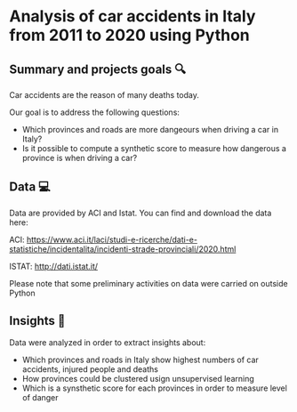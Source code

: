# Analysis of car accidents in Italy from 2011 to 2020 using Python

## Summary and projects goals 🔍
Car accidents are the reason of many deaths today. 

Our goal is to address the following questions:
- Which provinces and roads are more dangeours when driving a car in Italy?
- Is it possible to compute a synthetic score to measure how dangerous a province is when driving a car?

## Data 💻
Data are provided by ACI and Istat. You can find and download the data here:

ACI: https://www.aci.it/laci/studi-e-ricerche/dati-e-statistiche/incidentalita/incidenti-strade-provinciali/2020.html

ISTAT: http://dati.istat.it/

Please note that some preliminary activities on data were carried on outside Python

## Insights 🎯
Data were analyzed in order to extract insights about:
- Which provinces and roads in Italy show highest numbers of car accidents, injured people and deaths
- How provinces could be clustered usign unsupervised learning
- Which is a synsthetic score for each provinces in order to measure level of danger
